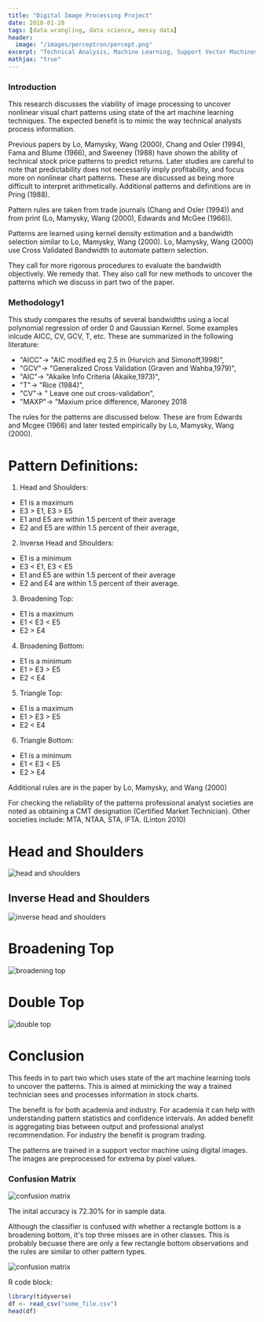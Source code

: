 ```yaml
---
title: "Digital Image Processing Project"
date: 2018-01-28
tags: [data wrangling, data science, messy data]
header:
  image: "/images/perceptron/percept.png"
excerpt: "Technical Analysis, Machine Learning, Support Vector Machines"
mathjax: "true"
---
```

### Introduction

This research discusses the viability of image processing to uncover nonlinear visual chart patterns using state of the art machine learning techniques. The expected benefit is to mimic the way technical analysts process information.

Previous papers by Lo, Mamysky, Wang (2000), Chang and Osler (1994), Fama and Blume (1966), and Sweeney (1988) have shown the ability of technical stock price patterns to predict returns. Later studies are careful to note that predictability does not necessarily imply profitability, and focus more on nonlinear chart patterns. These are discussed as being more difficult to interpret arithmetically. Additional patterns and definitions are in Pring (1988).

Pattern rules are taken from trade journals (Chang and Osler (1994)) and from print (Lo, Mamysky, Wang (2000), Edwards and McGee (1966)).

Patterns are learned using kernel density estimation and a bandwidth selection similar to Lo, Mamysky, Wang (2000). Lo, Mamysky, Wang (2000) use Cross Validated Bandwidth to automate pattern selection.

They call for more rigorous procedures to evaluate the bandwidth objectively. We remedy that. They also call for new methods to uncover the patterns which we discuss in part two of the paper.

### Methodology1

This study compares the results of several bandwidths using a local polynomial regression of order 0 and Gaussian Kernel. Some examples inlcude AICC, CV, GCV, T, etc. These are summarized in the following literature:

- "AICC"-> "AIC modified eq 2.5 in (Hurvich and Simonoff,1998)",
- "GCV"-> "Generalized Cross Validation (Graven and Wahba,1979)",
- "AIC"-> "Akaike Info Criteria (Akaike,1973)",
- "T"-> "Rice (1984)",
- "CV"-> " Leave one out cross-validation",
- "MAXP"-> "Maxium price difference, Maroney 2018

The rules for the patterns are discussed below. These are from Edwards and Mcgee (1966) and later tested empirically by Lo, Mamysky, Wang (2000).

# Pattern Definitions:

1. Head and Shoulders:
- E1 is a maximum
- E3 > E1, E3 > E5
- E1 and E5 are within 1.5 percent of their average
- E2 and E5 are within 1.5 percent of their average,

2. Inverse Head and Shoulders:
- E1 is a minimum
- E3 < E1, E3 < E5
- E1 and E5 are within 1.5 percent of their average
- E2 and E4 are within 1.5 percent of their average.

3. Broadening Top:
- E1 is a maximum
- E1 < E3 < E5
- E2 > E4

4. Broadening Bottom:  
- E1 is a minimum
- E1 > E3 > E5
- E2 < E4

5. Triangle Top:
- E1 is a maximum
- E1 > E3 > E5
- E2 < E4

6. Triangle Bottom:
- E1 is a minimum
- E1 < E3 < E5
- E2 > E4

Additional rules are in the paper by Lo, Mamysky, and Wang (2000)


For checking the reliability of the patterns professional analyst societies are noted as obtaining a CMT designation (Certified Market Technician). Other societies include: MTA, NTAA, STA, IFTA. (Linton 2010)

# Head and Shoulders

<img src="{{ site.url }}{{ site.baseurl }}/images/perceptron/hs.png" alt="head and shoulders">

## Inverse Head and Shoulders

<img src="{{ site.url }}{{ site.baseurl }}/images/perceptron/ihs.png" alt="inverse head and shoulders">

# Broadening Top
<img src="{{ site.url }}{{ site.baseurl }}/images/perceptron/btop.png" alt="broadening top">

# Double Top
<img src="{{ site.url }}{{ site.baseurl }}/images/perceptron/dtop.png" alt="double top">

# Conclusion

This feeds in to part two which uses state of the art machine learning tools to uncover the patterns. This is aimed at mimicking the way a trained technician sees and processes information in stock charts.

The benefit is for both academia and industry. For academia it can help with understanding pattern statistics and confidence intervals. An added benefit is aggregating bias between output and professional analyst recommendation. For industry the benefit is program trading.

The patterns are trained in a support vector machine using digital images. The images are preprocessed for extrema by pixel values.

### Confusion Matrix
<img src="{{ site.url }}{{ site.baseurl }}/images/perceptron/cm.png" alt="confusion matrix">

The inital accuracy is 72.30% for in sample data.

Although the classifier is confused with whether a rectangle bottom is a broadening bottom, it's top three misses are in other classes. This is probably becuase there are only a few rectangle bottom observations and the rules are similar to other pattern types.

<img src="{{ site.url }}{{ site.baseurl }}/images/perceptron/cm3.png" alt="confusion matrix">


R code block:
```r
library(tidyverse)
df <- read_csv("some_file.csv")
head(df)
```
